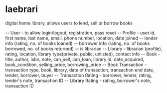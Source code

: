 # laebrari
digital home library, allows users to lend, sell or borrow books


-- User - to allow login/logout, registration, pass reset
-- Profile - user id, first name, last name, email, phone number, location, date joined
            --   lender info (rating, no. of books loaned) 
            --   borrower info (rating, no. of books borrowed, no. of books returned)
            --   is librarian
-- Library - librarian (profile), rating, location, library type(private, public, unlisted), contact info
-- Book - title, author, isbn, note, can_sell, can_loan, library id, date_acquired, book_condition, selling_price, borrowing_price
-- Book Transaction - transaction type, book, library, date of transaction, transaction end date, lender, borrower, buyer
-- Transaction Rating - borrower, lender, rating, lender's note, transaction ID
-- Library Rating - rating, borrower's note, transaction ID